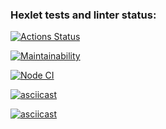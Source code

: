 ### Hexlet tests and linter status:
[![Actions Status](https://github.com/Deodaro/frontend-project-lvl1/workflows/hexlet-check/badge.svg)](https://github.com/Deodaro/frontend-project-lvl1/actions)

[![Maintainability](https://api.codeclimate.com/v1/badges/a99a88d28ad37a79dbf6/maintainability)](https://codeclimate.com/github/codeclimate/codeclimate/maintainability)

<!-- [![Node CI](https://github.com/deodaro/frontend-project-lvl1/actions/workflows/main.yml/badge.svg)](https://github.com/deodaro/frontend-project-lvl1/actions/workflows/main.yml/badge.svg) -->
[![Node CI](https://github.com/deodaro/frontend-project-lvl1/actions/workflows/main.yml/badge.svg)](https://github.com/deodaro/frontend-project-lvl1/actions)

<!-- [![Node CI](https://github.com/hexlet-boilerplates/nodejs-package/workflows/Node%20CI/badge.svg)](https://github.com/hexlet-boilerplates/nodejs-package/actions) -->

[![asciicast](https://asciinema.org/a/bgg0f7xyn6rgd66awEXLGTYiz.svg)](https://asciinema.org/a/bgg0f7xyn6rgd66awEXLGTYiz)

[![asciicast](https://asciinema.org/a/zXrcezAcopvBozBERabUZDpQU.svg)](https://asciinema.org/a/zXrcezAcopvBozBERabUZDpQU)
